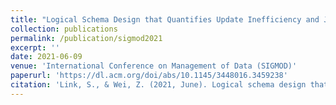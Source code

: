 ```yaml
---
title: "Logical Schema Design that Quantifies Update Inefficiency and Join Efficiency"
collection: publications
permalink: /publication/sigmod2021
excerpt: ''
date: 2021-06-09
venue: 'International Conference on Management of Data (SIGMOD)'
paperurl: 'https://dl.acm.org/doi/abs/10.1145/3448016.3459238'
citation: 'Link, S., & Wei, Z. (2021, June). Logical schema design that quantifies update inefficiency and join efficiency. In Proceedings of the 2021 International Conference on Management of Data (pp. 1169-1181).'
---
```


